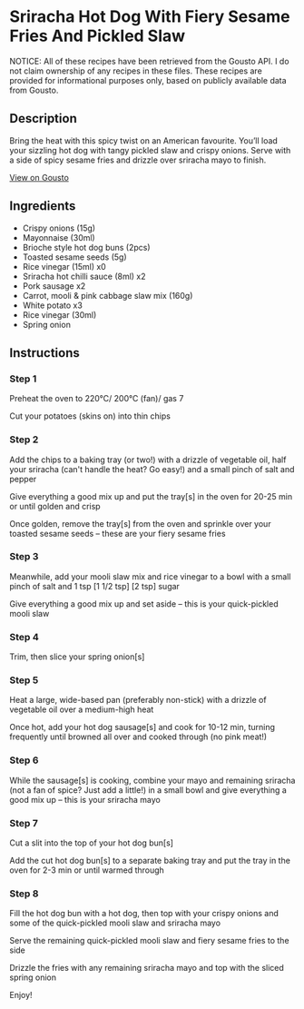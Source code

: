 # Sriracha Hot Dog With Fiery Sesame Fries And Pickled Slaw

NOTICE: All of these recipes have been retrieved from the Gousto API. I do not claim ownership of any recipes in these files. These recipes are provided for informational purposes only, based on publicly available data from Gousto.

## Description

Bring the heat with this spicy twist on an American favourite. You’ll load your sizzling hot dog with tangy pickled slaw and crispy onions. Serve with a side of spicy sesame fries and drizzle over sriracha mayo to finish. 

[View on Gousto](https://www.gousto.co.uk/recipes/cookbook/sriracha-hot-dog-with-fiery-sesame-fries-pickled-slaw)

## Ingredients

- Crispy onions (15g)
- Mayonnaise (30ml)
- Brioche style hot dog buns (2pcs)
- Toasted sesame seeds (5g)
- Rice vinegar (15ml) x0
- Sriracha hot chilli sauce (8ml) x2
- Pork sausage x2
- Carrot, mooli & pink cabbage slaw mix (160g)
- White potato x3
- Rice vinegar (30ml)
- Spring onion

## Instructions


### Step 1

Preheat the oven to 220°C/ 200°C (fan)/ gas 7

Cut your potatoes (skins on) into thin chips


### Step 2

Add the chips to a baking tray (or two!) with a drizzle of vegetable oil, half your sriracha (can't handle the heat? Go easy!) and a small pinch of salt and pepper

Give everything a good mix up and put the tray[s] in the oven for 20-25 min or until golden and crisp

Once golden, remove the tray[s] from the oven and sprinkle over your toasted sesame seeds – these are your fiery sesame fries


### Step 3

Meanwhile, add your mooli slaw mix and rice vinegar to a bowl with a small pinch of salt and 1 tsp <span class="text-purple">[1 1/2 tsp]</span> <span class="text-danger">[2 tsp] </span>sugar

Give everything a good mix up and set aside – this is your quick-pickled mooli slaw


### Step 4

Trim, then slice your spring onion[s]


### Step 5

Heat a large, wide-based pan (preferably non-stick) with a drizzle of vegetable oil over a medium-high heat

Once hot, add your hot dog sausage[s] and cook for 10-12 min, turning frequently until browned all over and cooked through (no pink meat!)


### Step 6

While the sausage[s] is cooking, combine your mayo and remaining sriracha (not a fan of spice? Just add a little!) in a small bowl and give everything a good mix up – this is your sriracha mayo


### Step 7

Cut a slit into the top of your hot dog bun[s]

Add the cut hot dog bun[s] to a separate baking tray and put the tray in the oven for 2-3 min or until warmed through

### Step 8

Fill the hot dog bun with a hot dog, then top with your crispy onions and some of the quick-pickled mooli slaw and sriracha mayo

Serve the remaining quick-pickled mooli slaw and fiery sesame fries to the side

Drizzle the fries with any remaining sriracha mayo and top with the sliced spring onion

Enjoy!

